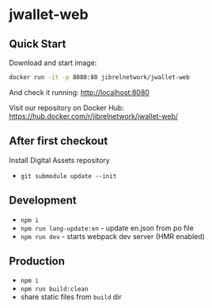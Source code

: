 # jwallet-web

## Quick Start

Download and start image:

```bash
docker run -it -p 8080:80 jibrelnetwork/jwallet-web
```

And check it running: [http://localhost:8080]()

Visit our repository on Docker Hub: https://hub.docker.com/r/jibrelnetwork/jwallet-web/

## After first checkout

Install Digital Assets repository
* `git submodule update --init`

## Development
* `npm i`
* `npm run lang-update:en` - update en.json from po file
* `npm run dev` - starts webpack dev server (HMR enabled)

## Production

* `npm i`
* `npm run build:clean`
* share static files from `build` dir
